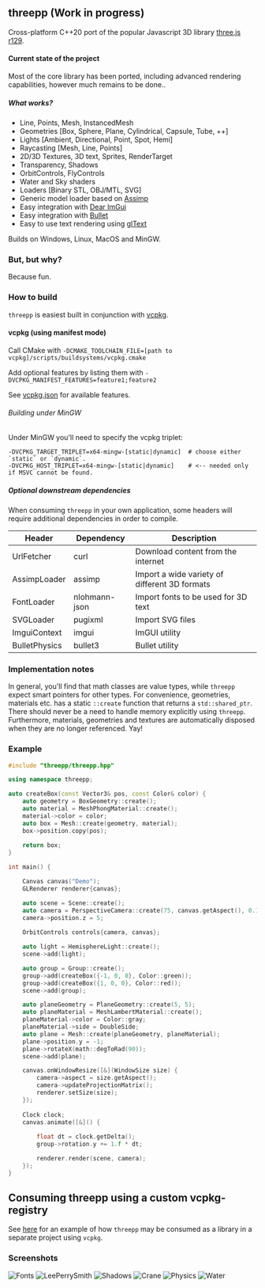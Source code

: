 ## threepp (Work in progress)

Cross-platform C++20 port of the popular Javascript 3D library [three.js](https://github.com/mrdoob/three.js/) [r129](https://github.com/mrdoob/three.js/tree/r129).


#### Current state of the project

Most of the core library has been ported, including advanced rendering capabilities, 
however much remains to be done..

##### What works?

* Line, Points, Mesh, InstancedMesh
* Geometries [Box, Sphere, Plane, Cylindrical, Capsule, Tube, ++]  
* Lights [Ambient, Directional, Point, Spot, Hemi]
* Raycasting [Mesh, Line, Points]
* 2D/3D Textures, 3D text, Sprites, RenderTarget
* Transparency, Shadows
* OrbitControls, FlyControls
* Water and Sky shaders
* Loaders [Binary STL, OBJ/MTL, SVG]
* Generic model loader based on [Assimp](https://github.com/assimp/assimp)
* Easy integration with [Dear ImGui](https://github.com/ocornut/imgui)
* Easy integration with [Bullet](https://github.com/bulletphysics/bullet3)
* Easy to use text rendering using [glText](https://github.com/vallentin/glText)

Builds on Windows, Linux, MacOS and MinGW.

### But, but why?

Because fun. 


### How to build

`threepp` is easiest built in conjunction with [vcpkg](https://vcpkg.io/en/index.html).

#### vcpkg (using manifest mode)

Call CMake with `-DCMAKE_TOOLCHAIN_FILE=[path to vcpkg]/scripts/buildsystems/vcpkg.cmake`

Add optional features by listing them with `-DVCPKG_MANIFEST_FEATURES=feature1;feature2`

See [vcpkg.json](vcpkg.json) for available features.

###### Building under MinGW

Under MinGW you'll need to specify the vcpkg triplet:
```shell
-DVCPKG_TARGET_TRIPLET=x64-mingw-[static|dynamic]  # choose either `static` or `dynamic`.
-DVCPKG_HOST_TRIPLET=x64-mingw-[static|dynamic]    # <-- needed only if MSVC cannot be found. 
```

##### Optional downstream dependencies

When consuming `threepp` in your own application, 
some headers will require additional dependencies in order to compile.

| **Header**     | **Dependency** | **Description**                               |
|----------------|----------------|-----------------------------------------------|
| UrlFetcher     | curl           | Download content from the internet            |
| AssimpLoader   | assimp         | Import a wide variety of different 3D formats |
| FontLoader     | nlohmann-json  | Import fonts to be used for 3D text           |
| SVGLoader      | pugixml        | Import SVG files                              |
| ImguiContext   | imgui          | ImGUI utility                                 |
| BulletPhysics  | bullet3        | Bullet utility                                |


### Implementation notes

In general, you'll find that math classes are value types, while `threepp` expect smart pointers for other types. 
For convenience, geometries, materials etc. has a static `::create` function that returns a `std::shared_ptr`.
There should never be a need to handle memory explicitly using `threepp`.
Furthermore, materials, geometries and textures are automatically disposed when they are no longer referenced.
Yay!

### Example

```cpp
#include "threepp/threepp.hpp"

using namespace threepp;

auto createBox(const Vector3& pos, const Color& color) {
    auto geometry = BoxGeometry::create();
    auto material = MeshPhongMaterial::create();
    material->color = color;
    auto box = Mesh::create(geometry, material);
    box->position.copy(pos);
    
    return box;
}

int main() {

    Canvas canvas("Demo");
    GLRenderer renderer{canvas};

    auto scene = Scene::create();
    auto camera = PerspectiveCamera::create(75, canvas.getAspect(), 0.1f, 100);
    camera->position.z = 5;
    
    OrbitControls controls{camera, canvas};

    auto light = HemisphereLight::create();
    scene->add(light);

    auto group = Group::create();
    group->add(createBox({-1, 0, 0}, Color::green));
    group->add(createBox({1, 0, 0}, Color::red));
    scene->add(group);

    auto planeGeometry = PlaneGeometry::create(5, 5);
    auto planeMaterial = MeshLambertMaterial::create();
    planeMaterial->color = Color::gray;
    planeMaterial->side = DoubleSide;
    auto plane = Mesh::create(planeGeometry, planeMaterial);
    plane->position.y = -1;
    plane->rotateX(math::degToRad(90));
    scene->add(plane);

    canvas.onWindowResize([&](WindowSize size) {
        camera->aspect = size.getAspect();
        camera->updateProjectionMatrix();
        renderer.setSize(size);
    });
    
    Clock clock;
    canvas.animate([&]() {
        
        float dt = clock.getDelta();
        group->rotation.y += 1.f * dt;

        renderer.render(scene, camera);
    });
}

```

## Consuming threepp using a custom vcpkg-registry

See [here](tests/threepp_vcpkg_test) for an example of how `threepp` may be consumed 
as a library in a separate project using `vcpkg`.

### Screenshots
![Fonts](doc/screenshots/fonts.png)
![LeePerrySmith](doc/screenshots/LeePerrySmith.png)
![Shadows](doc/screenshots/Shadows.PNG)
![Crane](doc/screenshots/crane.png)
![Physics](doc/screenshots/instanced_physics.PNG)
![Water](doc/screenshots/OlympicOctopus.PNG)
